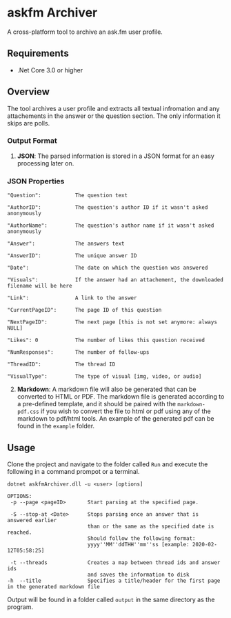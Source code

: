 # askfm Archiver
A cross-platform tool to archive an ask.fm user profile.

## Requirements
- .Net Core 3.0 or higher 

## Overview
The tool archives a user profile and extracts all textual infromation and any attachements in the answer or the question section.
The only information it skips are polls.

### Output Format
1. **JSON**: The parsed information is stored in a JSON format for an easy processing later on.
### JSON Properties

```
"Question":           The question text

"AuthorID":           The question's author ID if it wasn't asked anonymously

"AuthorName":         The question's author name if it wasn't asked anonymously

"Answer":             The answers text

"AnswerID":           The unique answer ID

"Date":               The date on which the question was answered
     
"Visuals":            If the answer had an attachement, the downloaded filename will be here

"Link":               A link to the answer

"CurrentPageID":      The page ID of this question

"NextPageID":         The next page [this is not set anymore: always NULL]

"Likes": 0            The number of likes this question received

"NumResponses":       The number of follow-ups

"ThreadID":           The thread ID

"VisualType":         The type of visual [img, video, or audio]
```

2. **Markdown**: A markdown file will also be generated that can be converted to HTML or PDF.
The markdown file is generated according to a pre-defined template, and it should be paired with the `markdown-pdf.css`
if you wish to convert the file to html or pdf using any of the markdown to pdf/html tools.
An example of the generated pdf can be found in the `example` folder.



## Usage
Clone the project and navigate to the folder called `Run` and 
execute the following in a command prompot or a terminal.
```
dotnet askfmArchiver.dll -u <user> [options]

OPTIONS:
 -p --page <pageID>       Start parsing at the specified page.
 
 -S --stop-at <Date>      Stops parsing once an answer that is answered earlier
                          than or the same as the specified date is reached.
                          Should follow the following format:
                          yyyy''MM''ddTHH''mm''ss [example: 2020-02-12T05:58:25]
 
 -t --threads             Creates a map between thread ids and answer ids 
                          and saves the information to disk
-h  --title               Specifies a title/header for the first page in the generated markdown file

 ```
 
 Output will be found in a folder called `output` in the same directory as the program.
